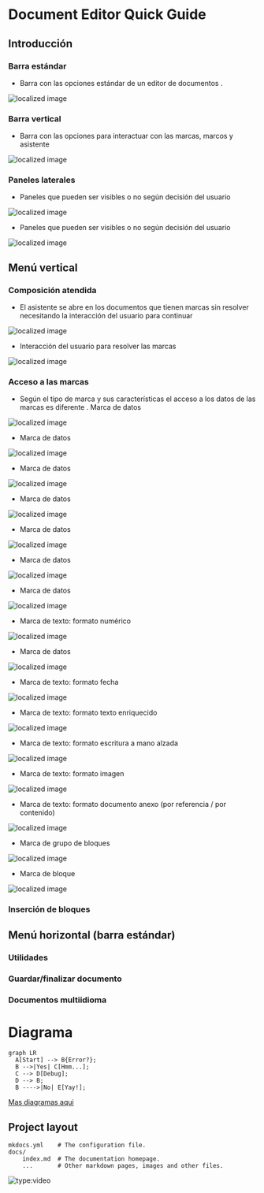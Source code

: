 # Document Editor Quick Guide

## Introducción

### Barra estándar
*  Barra con las opciones estándar de un editor de documentos .

![localized image](img/foto.JPG)


### Barra vertical
*  Barra con las opciones para interactuar con las marcas, marcos y
asistente

![localized image](img/foto1.JPG)



### Paneles laterales
*  Paneles que pueden ser visibles o no según decisión del usuario

![localized image](img/foto2.JPG)

*  Paneles que pueden ser visibles o no según decisión del usuario

![localized image](img/foto3.JPG)

## Menú vertical
### Composición atendida

*  El asistente se abre en los documentos que tienen marcas sin resolver
necesitando la interacción del usuario para continuar

![localized image](img/foto4.JPG)

*  Interacción del usuario para resolver las marcas

![localized image](img/foto5.JPG)


### Acceso a las marcas

*  Según el tipo de marca y sus características el acceso a los datos de las
marcas es diferente .
Marca de datos


![localized image](img/foto6.JPG)

*  Marca de datos


![localized image](img/foto7.JPG)

*  Marca de datos


![localized image](img/foto8.JPG)

*  Marca de datos


![localized image](img/foto9.JPG)

*  Marca de datos


![localized image](img/foto10.JPG)

*  Marca de datos


![localized image](img/foto11.JPG)

*  Marca de datos


![localized image](img/foto12.JPG)

*  Marca de texto: formato numérico



![localized image](img/foto13.JPG)

*  Marca de datos


![localized image](img/foto14.JPG)

*  Marca de texto: formato fecha


![localized image](img/foto15.JPG)

*  Marca de texto: formato texto enriquecido


![localized image](img/foto16.JPG)

*  Marca de texto: formato escritura a mano alzada


![localized image](img/foto17.JPG)

*  Marca de texto: formato imagen


![localized image](img/foto18.JPG)

*  Marca de texto: formato documento anexo (por referencia / por
contenido)



![localized image](img/foto19.JPG)

*  Marca de grupo de bloques


![localized image](img/foto20.JPG)

*  Marca de bloque


![localized image](img/foto21.JPG)

### Inserción de bloques
## Menú horizontal (barra estándar)
### Utilidades
### Guardar/finalizar documento
### Documentos multiidioma


Diagrama
===


``` mermaid
graph LR
  A[Start] --> B{Error?};
  B -->|Yes| C[Hmm...];
  C --> D[Debug];
  D --> B;
  B ---->|No| E[Yay!];
```


[Mas diagramas aqui](https://squidfunk.github.io/mkdocs-material/reference/diagrams/)

## Project layout

    mkdocs.yml    # The configuration file.
    docs/
        index.md  # The documentation homepage.
        ...       # Other markdown pages, images and other files.
        

![type:video](https://www.youtube.com/embed/LXb3EKWsInQ)